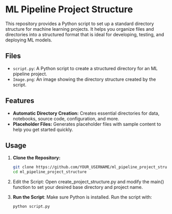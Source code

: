 # ML Pipeline Project Structure

This repository provides a Python script to set up a standard directory structure for machine learning projects. It helps you organize files and directories into a structured format that is ideal for developing, testing, and deploying ML models.

## Files

- `script.py`: A Python script to create a structured directory for an ML pipeline project.
- `Image.png`: An image showing the directory structure created by the script.

## Features

- **Automatic Directory Creation:** Creates essential directories for data, notebooks, source code, configuration, and more.
- **Placeholder Files:** Generates placeholder files with sample content to help you get started quickly.

## Usage

1. **Clone the Repository:**
   ```bash
   git clone https://github.com/YOUR_USERNAME/ml_pipeline_project_structure.git
   cd ml_pipeline_project_structure

2. Edit the Script: Open create_project_structure.py and modify the main() function to set your desired base directory and project name.

3. **Run the Script**:
   Make sure Python is installed. Run the script with:
   ```bash
   python script.py
